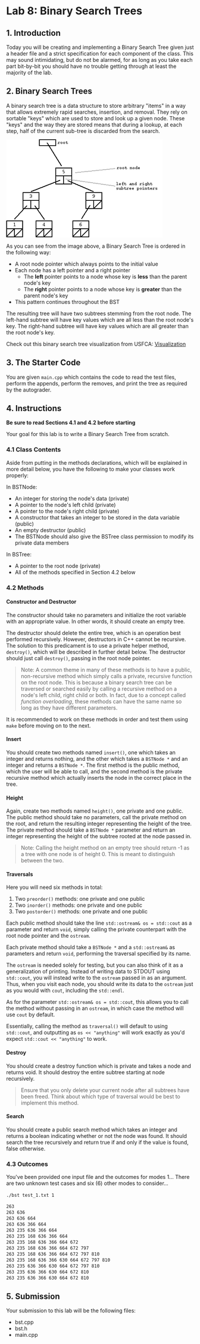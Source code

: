 # Lab 8: Binary Search Trees 


## 1. Introduction

Today you will be creating and implementing a Binary Search Tree given just a header file and a strict specification for each component of the class. 
This may sound intimidating, but do not be alarmed, for as long as you take each part bit-by-bit you should have no trouble getting through at least the majority of the lab.

## 2. Binary Search Trees

A binary search tree is a data structure to store arbitrary "items" in a way that allows extremely rapid searches, insertion, and removal. 
They rely on sortable "keys" which are used to store and look up a given node.
These "keys" and the way they are stored means that during a lookup, at each step, half of the current sub-tree is discarded from the search. 



<img align="center" src="bst.gif">



As you can see from the image above, a Binary Search Tree is ordered in the following way:

* A root node pointer which always points to the initial value
* Each node has a left pointer and a right pointer
    + The **left** pointer points to a node whose key is **less** than the parent node's key
    + The **right** pointer points to a node whose key is **greater** than the parent node's key 
* This pattern continues throughout the BST

The resulting tree will have two subtrees stemming from the root node. The left-hand subtree will have key values which are all less than the root node's key. The right-hand subtree will have key values which are all greater than the root node's key.

Check out this binary search tree visualization from USFCA: [Visualization](https://www.cs.usfca.edu/~galles/visualization/BST.html)

## 3. The Starter Code

You are given `main.cpp` which contains the code to read the test files, perform the appends, perform the removes, and print the tree as required by the autograder.


## 4. Instructions

**Be sure to read Sections 4.1 and 4.2 before starting** 

Your goal for this lab is to write a Binary Search Tree from scratch.

### 4.1 Class Contents

Aside from putting in the methods declarations, which will be explained in more detail below, you have the following to make your classes work properly:

In BSTNode:

+ An integer for storing the node's data (private)
+ A pointer to the node's left child (private)
+ A pointer to the node's right child (private)
+ A constructor that takes an integer to be stored in the data variable (public)
+ An empty destructor (public)
+ The BSTNode should also give the BSTree class permission to modify its private data members

In BSTree:

+ A pointer to the root node (private)
+ All of the methods specified in Section 4.2 below

### 4.2 Methods

#### Constructor and Destructor

The constructor should take no parameters and initialize the root variable with an appropriate value. In other words, it should create an empty tree.

The destructor should delete the entire tree, which is an operation best performed recursively. 
However, destructors in C++ cannot be recursive. 
The solution to this predicament is to use a private helper method, `destroy()`, which will be described in further detail below. 
The destructor should just call `destroy()`, passing in the root node pointer.

> Note: A common theme in many of these methods is to have a public, non-recursive method which simply calls a private, recursive function on the root node. 
> This is because a binary search tree can be traversed or searched easily by calling a recursive method on a node's left child, right child or both. 
> In fact, due to a concept called *function overloading*, these methods can have the same name so long as they have different parameters.

It is recommended to work on these methods in order and test them using `make` before moving on to the next.
#### Insert

You should create two methods named `insert()`, one which takes an integer and returns nothing, and the other which takes a `BSTNode *` and an integer and returns a `BSTNode *`. 
The first method is the public method, which the user will be able to call, and the second method is the private recursive method which actually inserts the node in the correct place in the tree.

#### Height

Again, create two methods named `height()`, one private and one public. 
The public method should take no parameters, call the private method on the root, and return the resulting integer representing the height of the tree. 
The private method should take a `BSTNode *` parameter and return an integer representing the height of the subtree rooted at the node passed in.

> Note: Calling the height method on an empty tree should return -1 as a tree with one node is of height 0. This is meant to distinguish between the two.

#### Traversals

Here you will need six methods in total:

1. Two `preorder()` methods: one private and one public
2. Two `inorder()` methods: one private and one public
3. Two `postorder()` methods: one private and one public

Each public method should take the line `std::ostream& os = std::cout` as a parameter and return `void`, simply calling the private counterpart with the root node pointer and the `ostream`.

Each private method should take a `BSTNode *` and a `std::ostream&` as parameters and return `void`, performing the traversal specified by its name.

The `ostream` is needed solely for testing, but you can also think of it as a generalization of printing. 
Instead of writing data to STDOUT using `std::cout`, you will instead write to the `ostream` passed in as an argument. 
Thus, when you visit each node, you should write its data to the `ostream` just as you would with `cout`, including the `std::endl`.

As for the parameter `std::ostream& os = std::cout`, this allows you to call the method without passing in an `ostream`, in which case the method will use `cout` by default.

Essentially, calling the method as `traversal()` will default to using `std::cout`, and outputting as `os << "anything"` will work exactly as you'd expect `std::cout << "anything"` to work.

#### Destroy

You should create a destroy function which is private and takes a node and returns void. 
It should destroy the entire subtree starting at node recursively.

> Ensure that you only delete your current node after all subtrees have been freed.
> Think about which type of traversal would be best to implement this method.

#### Search

You should create a public search method which takes an integer and returns a boolean indicating whether or not the node was found. 
It should search the tree recursively and return true if and only if the value is found, false otherwise.

### 4.3 Outcomes

You've been provided one input file and the outcomes for modes 1... There are two unknown test cases and six (6) other modes to consider...

`./bst test_1.txt 1`

```
263 
263 636 
263 636 664 
263 636 366 664 
263 235 636 366 664 
263 235 168 636 366 664 
263 235 168 636 366 664 672 
263 235 168 636 366 664 672 797 
263 235 168 636 366 664 672 797 810 
263 235 168 636 366 630 664 672 797 810 
263 235 636 366 630 664 672 797 810 
263 235 636 366 630 664 672 810 
263 235 636 366 630 664 672 810 
```

## 5. Submission

Your submission to this lab will be the following files:
 - bst.cpp
 - bst.h
 - main.cpp

